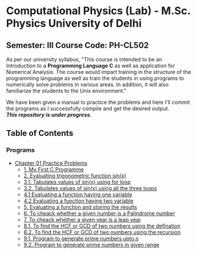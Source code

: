 # Computational Physics (Lab) - M.Sc. Physics University of Delhi

## Semester: III Course Code: PH-CL502

As per our university syllabus, "This course is intended to be an Introduction to a **Programming Language C** as well as application for Numerical Analysis. The course would impart training in the structure of the programming language as well as train the students in using programs to numerically solve problems in various areas. In addition, it will also familiarize the students to the Unix environment."

We have been given a manual to practice the problems and here I'll commit the programs as I successfully compile and get the desired output.<br>
***This repository is under progress.***
## Table of Contents
### Programs

- [Chapter 01 Practice Problems](Programs/CH01/)
  * [1. My First C Programme](Programs/CH01/First.c)
  * [2. Evaluating trigonometric function sin(x)](Programs/CH01/sinx.c)
  * [3.1. Tabulates values of sin(x) using for loop](Programs/CH01/sinxtab.c)  
  * [3.2. Tabulates values of sin(x) using all the three loops](Programs/CH01/sinxtab-loops.c)
  * [4.1 Evaluating a function having one variable](Programs/CH01/functionx.c)
  * [4.2 Evaluating a function having two variable](Programs/CH01/functionxn.c)
  * [5. Evaluating a function and storing the results](Programs/CH01/storetxt.c)
  * [6. To cheack whether a given number is a Palindrome number](Programs/CH01/palindrome.c)
  * [7. To cheack whether a given year is a leap year](Programs/CH01/leapyear.c)
  * [8.1. To find the HCF or GCD of two numbers using the defination](Programs/CH01/hcf.c)
  * [8.2. To find the HCF or GCD of two numbers using the recursion](Programs/CH01/hcfrecur.c)
  * [9.1. Program to generate prime numbers upto n](Programs/CH01/prime.c)
  * [9.2. Program to generate prime numbers in given range](Programs/CH01/primerange.c)
